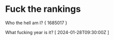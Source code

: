# Fuck the rankings

Who the hell am I?
{ 1685017 }

What fucking year is it?
[ 2024-01-28T09:30:00Z ]
